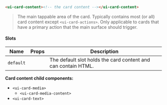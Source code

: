 ```html
<ui-card-content><!-- the card content --></ui-card-content>
```

> The main tappable area of the card. Typically contains most (or all) card content except `<ui-card-actions>`. Only applicable to cards that have a primary action that the main surface should trigger.

#### Slots

| Name      | Props | Description                                                   |
| --------- | ----- | ------------------------------------------------------------- |
| `default` |       | The default slot holds the card content and can contain HTML. |

**Card content child components:**

- `<ui-card-media>`
  - `<ui-card-media-content>`
- `<ui-card-text>`
